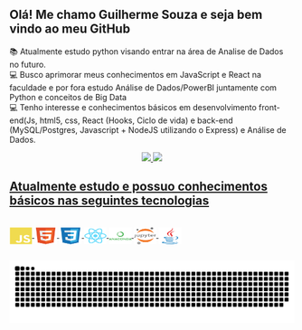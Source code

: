 ## Olá! Me chamo Guilherme Souza e seja bem vindo ao meu GitHub

📚 Atualmente estudo python visando entrar na área de Analise de Dados no futuro.  
💻 Busco aprimorar meus conhecimentos em JavaScript e React na faculdade e por fora estudo Análise de Dados/PowerBI juntamente com Python e conceitos de Big Data      
💻 Tenho interesse e conhecimentos básicos em desenvolvimento front-end(Js, html5, css, React (Hooks, Ciclo de vida) e back-end (MySQL/Postgres, Javascript + NodeJS utilizando o Express) e Análise de Dados.    
<div align="center">
  <a href="https://github.com/guuisouza">
  <img height="180em" src="https://github-readme-stats.vercel.app/api?username=guuisouza&show_icons=true&theme=merko&include_all_commits=true&count_private=true"/>
  <img height="180em" src="https://github-readme-stats.vercel.app/api/top-langs/?username=guuisouza&layout=compact&langs_count=7&theme=merko"/>
</div>

## Atualmente estudo e possuo conhecimentos básicos nas seguintes tecnologias
<div style="display: inline_block"><br>
  <img align="center" alt="Gui-Js" height="30" width="40" src="https://raw.githubusercontent.com/devicons/devicon/master/icons/javascript/javascript-plain.svg">
  <img align="center" alt="Gui-HTML" height="30" width="40" src="https://raw.githubusercontent.com/devicons/devicon/master/icons/html5/html5-original.svg">
  <img align="center" alt="Gui-CSS" height="30" width="40" src="https://raw.githubusercontent.com/devicons/devicon/master/icons/css3/css3-original.svg">
  <img align="center" alt="Gui-Py" height="30" width="40" src="https://github.com/devicons/devicon/blob/master/icons/react/react-original.svg">
  <img align="center" alt="Gui-Anaconda" height="30" width="40" src="https://github.com/devicons/devicon/blob/master/icons/anaconda/anaconda-original-wordmark.svg">
  <img align="center" alt="Gui-Jupyter" height="30" width="40" src="https://github.com/devicons/devicon/blob/master/icons/jupyter/jupyter-original-wordmark.svg">
   <img align="center" alt="Gui-Java" height="30" width="40" src="https://github.com/devicons/devicon/blob/master/icons/java/java-original.svg">
</div>

##

<div>

  ![Snake animation](https://github.com/guuisouza/guuisouza/blob/output/github-contribution-grid-snake.svg)
 
</div>

